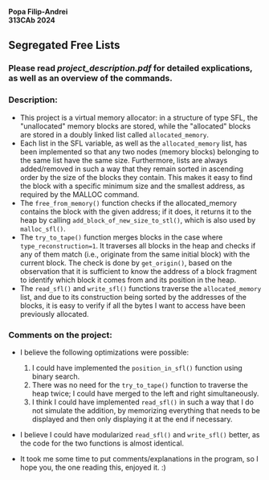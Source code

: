 **Popa Filip-Andrei**  
**313CAb 2024**

## Segregated Free Lists

### Please read *project_description.pdf* for detailed explications, as well as an overview of the commands.

### Description:

* This project is a virtual memory allocator: in a structure of type SFL, the "unallocated" memory blocks are stored, while the "allocated" blocks are stored in a doubly linked list called `allocated_memory`.
* Each list in the SFL variable, as well as the `allocated_memory` list, has been implemented so that any two nodes (memory blocks) belonging to the same list have the same size. Furthermore, lists are always added/removed in such a way that they remain sorted in ascending order by the size of the blocks they contain. This makes it easy to find the block with a specific minimum size and the smallest address, as required by the MALLOC command.
* The `free_from_memory()` function checks if the allocated_memory contains the block with the given address; if it does, it returns it to the heap by calling `add_block_of_new_size_to_stl()`, which is also used by `malloc_sfl()`.
* The `try_to_tape()` function merges blocks in the case where `type_reconstruction=1`. It traverses all blocks in the heap and checks if any of them match (i.e., originate from the same initial block) with the current block. The check is done by `get_origin()`, based on the observation that it is sufficient to know the address of a block fragment to identify which block it comes from and its position in the heap.
* The `read_sfl()` and `write_sfl()` functions traverse the `allocated_memory` list, and due to its construction being sorted by the addresses of the blocks, it is easy to verify if all the bytes I want to access have been previously allocated.

### Comments on the project:

* I believe the following optimizations were possible:
    1. I could have implemented the `position_in_sfl()` function using binary search.
    2. There was no need for the `try_to_tape()` function to traverse the heap twice; I could have merged to the left and right simultaneously.
    3. I think I could have implemented `read_sfl()` in such a way that I do not simulate the addition, by memorizing everything that needs to be displayed and then only displaying it at the end if necessary.
* I believe I could have modularized `read_sfl()` and `write_sfl()` better, as the code for the two functions is almost identical.

* It took me some time to put comments/explanations in the program, so I hope you, the one reading this, enjoyed it. :)